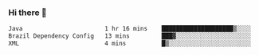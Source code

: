 ### Hi there 👋

<!--START_SECTION:waka-->

```txt
Java                       1 hr 16 mins    ████████████████████▒░░░░   80.95 %
Brazil Dependency Config   13 mins         ███▓░░░░░░░░░░░░░░░░░░░░░   14.30 %
XML                        4 mins          █▒░░░░░░░░░░░░░░░░░░░░░░░   04.75 %
```

<!--END_SECTION:waka-->

<!--
**jerry-shao/jerry-shao** is a ✨ _special_ ✨ repository because its `README.md` (this file) appears on your GitHub profile.

Here are some ideas to get you started:

- 🔭 I’m currently working on ...
- 🌱 I’m currently learning ...
- 👯 I’m looking to collaborate on ...
- 🤔 I’m looking for help with ...
- 💬 Ask me about ...
- 📫 How to reach me: ...
- 😄 Pronouns: ...
- ⚡ Fun fact: ...
-->
